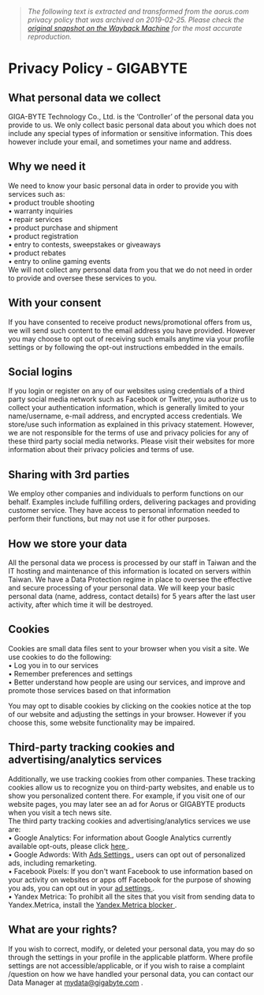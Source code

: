 > *The following text is extracted and transformed from the aorus.com privacy policy that was archived on 2019-02-25. Please check the [original snapshot on the Wayback Machine](https://web.archive.org/web/20190225030610id_/https%3A//profile.gigabyte.com/PrivacyPolicy.aspx) for the most accurate reproduction.*

# Privacy Policy - GIGABYTE

##  What personal data we collect 

GIGA-BYTE Technology Co., Ltd. is the ‘Controller’ of the personal data you provide to us. We only collect basic personal data about you which does not include any special types of information or sensitive information. This does however include your email, and sometimes your name and address. 

##  Why we need it 

We need to know your basic personal data in order to provide you with services such as:   
• product trouble shooting   
• warranty inquiries   
• repair services   
• product purchase and shipment   
• product registration   
• entry to contests, sweepstakes or giveaways   
• product rebates   
• entry to online gaming events   
We will not collect any personal data from you that we do not need in order to provide and oversee these services to you. 

##  With your consent 

If you have consented to receive product news/promotional offers from us, we will send such content to the email address you have provided. However you may choose to opt out of receiving such emails anytime via your profile settings or by following the opt-out instructions embedded in the emails. 

##  Social logins 

If you login or register on any of our websites using credentials of a third party social media network such as Facebook or Twitter, you authorize us to collect your authentication information, which is generally limited to your name/username, e-mail address, and encrypted access credentials. We store/use such information as explained in this privacy statement. However, we are not responsible for the terms of use and privacy policies for any of these third party social media networks. Please visit their websites for more information about their privacy policies and terms of use. 

##  Sharing with 3rd parties 

We employ other companies and individuals to perform functions on our behalf. Examples include fulfilling orders, delivering packages and providing customer service. They have access to personal information needed to perform their functions, but may not use it for other purposes. 

##  How we store your data 

All the personal data we process is processed by our staff in Taiwan and the IT hosting and maintenance of this information is located on servers within Taiwan. We have a Data Protection regime in place to oversee the effective and secure processing of your personal data. We will keep your basic personal data (name, address, contact details) for 5 years after the last user activity, after which time it will be destroyed. 

##  Cookies 

Cookies are small data files sent to your browser when you visit a site. We use cookies to do the following:   
• Log you in to our services   
• Remember preferences and settings   
• Better understand how people are using our services, and improve and promote those services based on that information 

You may opt to disable cookies by clicking on the cookies notice at the top of our website and adjusting the settings in your browser. However if you choose this, some website functionality may be impaired. 

##  Third-party tracking cookies and advertising/analytics services 

Additionally, we use tracking cookies from other companies. These tracking cookies allow us to recognize you on third-party websites, and enable us to show you personalized content there. For example, if you visit one of our website pages, you may later see an ad for Aorus or GIGABYTE products when you visit a tech news site.   
The third party tracking cookies and advertising/analytics services we use are:   
• Google Analytics: For information about Google Analytics currently available opt-outs, please click [ here ](https://tools.google.com/dlpage/gaoptout/) .  
• Google Adwords: With [ Ads Settings ](http://www.google.com/settings/ads) , users can opt out of personalized ads, including remarketing.   
• Facebook Pixels: If you don't want Facebook to use information based on your activity on websites or apps off Facebook for the purpose of showing you ads, you can opt out in your [ ad settings ](https://www.facebook.com/settings/?tab=ads) .   
• Yandex Metrica: To prohibit all the sites that you visit from sending data to Yandex.Metrica, install the [ Yandex.Metrica blocker ](https://yandex.com/support/metrica/general/opt-out.html#opt-out) . 

##  What are your rights? 

If you wish to correct, modify, or deleted your personal data, you may do so through the settings in your profile in the applicable platform. Where profile settings are not accessible/applicable, or if you wish to raise a complaint /question on how we have handled your personal data, you can contact our Data Manager at [mydata@gigabyte.com](mailto:mydata@gigabyte.com) . 
